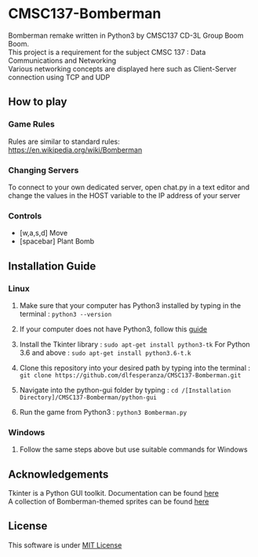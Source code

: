 # CMSC137-Bomberman

Bomberman remake written in Python3 by CMSC137 CD-3L Group Boom Boom. <br />
This project is a requirement for the subject CMSC 137 : Data Communications and Networking <br />
Various networking concepts are displayed here such as Client-Server connection using TCP and UDP
 
## How to play

### Game Rules
Rules are similar to standard rules: https://en.wikipedia.org/wiki/Bomberman

### Changing Servers
To connect to your own dedicated server, open chat.py in a text editor
and change the values in the HOST variable to the IP address of your server

### Controls
- [w,a,s,d] Move
- [spacebar] Plant Bomb

## Installation Guide
### Linux
1. Make sure that your computer has Python3 installed by 
    typing in the terminal : `python3 --version`

2. If your computer does not have Python3, follow this [guide](https://docs.python-guide.org/starting/install3/linux/)
3. Install the Tkinter library : `sudo apt-get install python3-tk`
    For Python 3.6 and above : `sudo apt-get install python3.6-t.k`
    
4. Clone this repository into your desired path by typing
    into the terminal : `git clone https://github.com/dlfesperanza/CMSC137-Bomberman.git`
    
5. Navigate into the python-gui folder by typing : `cd /[Installation Directory]/CMSC137-Bomberman/python-gui`
6. Run the game from Python3 : `python3 Bomberman.py`

### Windows
1. Follow the same steps above but use suitable commands for Windows

## Acknowledgements
Tkinter is a Python GUI toolkit. Documentation can be found [here](https://docs.python.org/3/library/tk.html) </br>
A collection of Bomberman-themed sprites can be found [here](https://www.spriters-resource.com/snes/sbomber5/)

## License
This software is under [MIT License](LICENSE.md)
